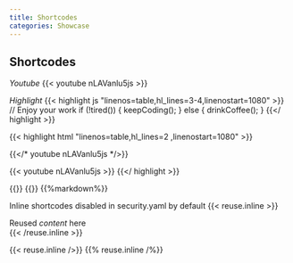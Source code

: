 ```yaml
---
title: Shortcodes
categories: Showcase
---
```

## Shortcodes

*Youtube*
{{< youtube nLAVanlu5js >}}


*Highlight*
{{< highlight js "linenos=table,hl_lines=3-4,linenostart=1080" >}}
// Enjoy your work
if (!tired()) {
    keepCoding();
} else {
    drinkCoffee();
}
{{</ highlight >}}

{{< highlight html "linenos=table,hl_lines=2 ,linenostart=1080" >}}
<!-- Generated Youtube source code for video -->
{{</* youtube nLAVanlu5js */>}}
<!-- Output -->
{{< youtube nLAVanlu5js >}}
{{</ highlight >}}

{{<divider>}}
{{<markdown>}}
{{%markdown%}}

Inline shortcodes disabled in security.yaml by default
{{< reuse.inline >}}

Reused _content_ here       
{{< /reuse.inline >}}       
  
{{< reuse.inline />}}
{{% reuse.inline /%}}       
